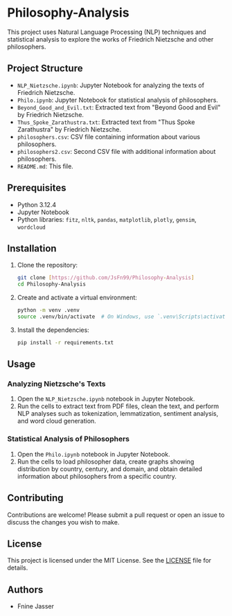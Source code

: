 # Philosophy-Analysis

This project uses Natural Language Processing (NLP) techniques and statistical analysis to explore the works of Friedrich Nietzsche and other philosophers.

## Project Structure

- `NLP_Nietzsche.ipynb`: Jupyter Notebook for analyzing the texts of Friedrich Nietzsche.
- `Philo.ipynb`: Jupyter Notebook for statistical analysis of philosophers.
- `Beyond_Good_and_Evil.txt`: Extracted text from "Beyond Good and Evil" by Friedrich Nietzsche.
- `Thus_Spoke_Zarathustra.txt`: Extracted text from "Thus Spoke Zarathustra" by Friedrich Nietzsche.
- `philosophers.csv`: CSV file containing information about various philosophers.
- `philosophers2.csv`: Second CSV file with additional information about philosophers.
- `README.md`: This file.

## Prerequisites

- Python 3.12.4
- Jupyter Notebook
- Python libraries: `fitz`, `nltk`, `pandas`, `matplotlib`, `plotly`, `gensim`, `wordcloud`

## Installation

1. Clone the repository:
    ```sh
    git clone [https://github.com/JsFn99/Philosophy-Analysis]
    cd Philosophy-Analysis
    ```

2. Create and activate a virtual environment:
    ```sh
    python -m venv .venv
    source .venv/bin/activate  # On Windows, use `.venv\Scripts\activate`
    ```

3. Install the dependencies:
    ```sh
    pip install -r requirements.txt
    ```

## Usage

### Analyzing Nietzsche's Texts

1. Open the `NLP_Nietzsche.ipynb` notebook in Jupyter Notebook.
2. Run the cells to extract text from PDF files, clean the text, and perform NLP analyses such as tokenization, lemmatization, sentiment analysis, and word cloud generation.

### Statistical Analysis of Philosophers

1. Open the `Philo.ipynb` notebook in Jupyter Notebook.
2. Run the cells to load philosopher data, create graphs showing distribution by country, century, and domain, and obtain detailed information about philosophers from a specific country.

## Contributing

Contributions are welcome! Please submit a pull request or open an issue to discuss the changes you wish to make.

## License

This project is licensed under the MIT License. See the [LICENSE](LICENSE) file for details.

## Authors

- Fnine Jasser
